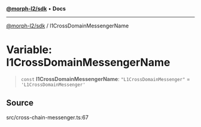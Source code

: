 [**@morph-l2/sdk**](../README.md) • **Docs**

***

[@morph-l2/sdk](../globals.md) / l1CrossDomainMessengerName

# Variable: l1CrossDomainMessengerName

> `const` **l1CrossDomainMessengerName**: `"L1CrossDomainMessenger"` = `'L1CrossDomainMessenger'`

## Source

src/cross-chain-messenger.ts:67
